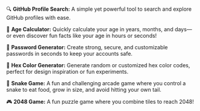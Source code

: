 🔍 **GitHub Profile Search:** A simple yet powerful tool to search and explore GitHub profiles with ease.

🧮 **Age Calculator:** Quickly calculate your age in years, months, and days—or even discover fun facts like your age in hours or seconds!

🔑 **Password Generator:** Create strong, secure, and customizable passwords in seconds to keep your accounts safe.

🎨 **Hex Color Generator:** Generate random or customized hex color codes, perfect for design inspiration or fun experiments.

🐍 **Snake Game:** A fun and challenging arcade game where you control a snake to eat food, grow in size, and avoid hitting your own tail. 

🎮 **2048 Game:** A fun puzzle game where you combine tiles to reach 2048!
